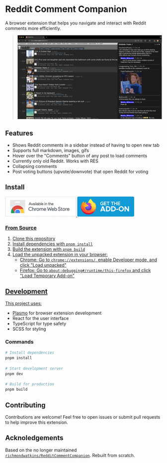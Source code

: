 # Reddit Comment Companion

A browser extension that helps you navigate and interact with Reddit comments more efficiently.

> ![Reddit Comment Companion Example](./docs/example.png)

## Features

- Shows Reddit comments in a sidebar instead of having to open new tab
- Supports full markdown, images, gifs
- Hover over the "Comments" button of any post to load comments
- Currently only old Reddit. Works with RES
- Collapsing comments
- Post voting buttons (upvote/downvote) that open Reddit for voting

## Install

<a href="https://chromewebstore.google.com/detail/reddit-comment-companion/dlndocheomidkojgikfbbfppcojgliab"><img src="docs/chrome-download.png" alt="Get Reddit Comment Companion for Chrome"/>
<a href="https://addons.mozilla.org/firefox/addon/reddit-comment-companions/"><img src="docs/firefox-download.png" alt="Get Reddit Comment Companion for Firefox"/>

### From Source

1. Clone this repository
2. Install dependencies with `pnpm install`
3. Build the extension with `pnpm build`
4. Load the unpacked extension in your browser:
   - Chrome: Go to `chrome://extensions/`, enable Developer mode, and click "Load unpacked"
   - Firefox: Go to `about:debugging#/runtime/this-firefox` and click "Load Temporary Add-on"

## Development

This project uses:
- [Plasmo](https://www.plasmo.com/) for browser extension development
- React for the user interface
- TypeScript for type safety
- SCSS for styling

### Commands

```bash
# Install dependencies
pnpm install

# Start development server
pnpm dev

# Build for production
pnpm build
```

## Contributing

Contributions are welcome! Feel free to open issues or submit pull requests to help improve this extension.

## Acknoledgements

Based on the no longer maintained [`richmondwatkins/RedditCommentCompanion`](https://github.com/richmondwatkins/RedditCommentCompanion). Rebuilt from scratch.
